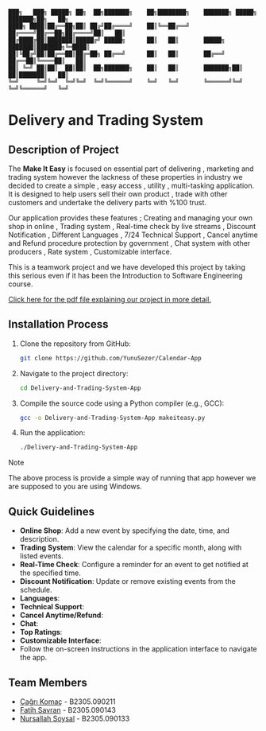 ```
███╗   ███╗ █████╗ ██╗  ██╗███████╗    ██╗████████╗    ███████╗ █████╗ ███████╗██╗   ██╗
████╗ ████║██╔══██╗██║ ██╔╝██╔════╝    ██║╚══██╔══╝    ██╔════╝██╔══██╗██╔════╝██║   ██║
██╔████╔██║███████║█████╔╝ █████╗      ██║   ██║       █████╗  ███████║███████╗╚═████║
██║╚██╔╝██║██╔══██║██╔═██╗ ██╔══╝      ██║   ██║       ██╔══╝  ██╔══██║╚════██║   ██║
██║ ╚═╝ ██║██║  ██║██║  ██╗███████╗    ██║   ██║       ███████╗██║  ██║███████║   ██║
╚═╝     ╚═╝╚═╝  ╚═╝╚═╝  ╚═╝╚══════╝    ╚═╝   ╚═╝       ╚══════╝╚═╝  ╚═╝╚══════╝   ╚═╝ 
```
# Delivery and Trading System 

## Description of Project
The **Make It Easy** is focused on essential part of delivering , marketing and trading system however the lackness of these properties in industry we decided to create a simple , easy access , utility , multi-tasking application. It is designed to help users sell their own product , trade with other customers and undertake the delivery parts with %100 trust.

Our application provides these features ; Creating and managing your own shop in online , Trading system , Real-time check by live streams , Discount Notification , Different Languages , 7/24 Technical Support , Cancel anytime and Refund procedure protection by government , Chat system with other producers , Rate system , Customizable interface. 

This is a teamwork project and we have developed this project by taking this serious even if it has been the Introduction to Software Engineering course. 

[Click here for the pdf file explaining our project in more detail.](https://github.com/YunuSezer/Calendar-App/blob/main/calender_reminder_app.pdf)

## Installation Process
1. Clone the repository from GitHub:
   ```bash
   git clone https://github.com/YunuSezer/Calendar-App
   ```
2. Navigate to the project directory:
   ```bash
   cd Delivery-and-Trading-System-App
   ```
3. Compile the source code using a Python compiler (e.g., GCC):
   ```bash
   gcc -o Delivery-and-Trading-System-App makeiteasy.py
   ```
4. Run the application:
   ```bash
   ./Delivery-and-Trading-System-App

> [!NOTE]  
> The above process is provide a simple way of running that app however we are supposed to you are using Windows.

 ## Quick Guidelines
- **Online Shop**: Add a new event by specifying the date, time, and description.
- **Trading System**: View the calendar for a specific month, along with listed events.
- **Real-Time Check**: Configure a reminder for an event to get notified at the specified time.
- **Discount Notification**: Update or remove existing events from the schedule.
- **Languages**:
- **Technical Support**:
- **Cancel Anytime/Refund**:
- **Chat**:
- **Top Ratings**:
- **Customizable Interface**:
- Follow the on-screen instructions in the application interface to navigate the app.


## Team Members
- [Çağrı Komaç](https://github.com/abdulsametkoccaga) - B2305.090211
- [Fatih Savran](https://github.com/BedirhanDincer1) - B2305.090143
- [Nursallah Soysal](https://github.com/ErdemDogan55) - B2305.090133
